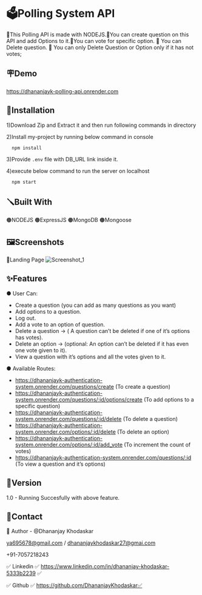 
# 🗳️Polling System API

🔴This Polling API is made with NODEJS.🔴You can create question on this API and add Options to it.🔴You can vote for specific option. 🔴 You can Delete question. 🔴 You can only Delete Question or Option only if it has not votes;
## 🪧Demo

https://dhananjayk-polling-api.onrender.com



## 📐Installation
1)Download Zip and Extract it and then run following commands in directory

2)Install my-project by running below command in console
```bash
  npm install
```
3)Provide `.env` file with DB_URL link inside it.

4)execute below command to run the server on localhost
```bash
  npm start
```
## 🪛Built With
🟠NODEJS 🟠ExpressJS 🟠MongoDB 🟠Mongoose 
## 🖼️Screenshots

🔴Landing Page
![Screenshot_1](https://user-images.githubusercontent.com/125384723/228120627-d3c921de-47ec-4a56-be82-77610d47a23c.png)


## ✨Features

● User Can:
 
  * Create a question (you can add as many questions as you want)
  * Add options to a question.
  * Log out. 
  * Add a vote to an option of question.
  * Delete a question → ( A question can’t be deleted if one of it’s options has votes).
  * Delete an option → (optional: An option can’t be deleted if it has even one vote given to it).
  * View a question with it’s options and all the votes given to it.
    
● Available Routes:
  * https://dhananjayk-authentication-system.onrender.com/questions/create  (To create a question)
  * https://dhananjayk-authentication-system.onrender.com/questions/:id/options/create  (To add options to a specific question)
  * https://dhananjayk-authentication-system.onrender.com/questions/:id/delete (To delete a question)
  *	https://dhananjayk-authentication-system.onrender.com/options/:id/delete (To delete an option)
  *	https://dhananjayk-authentication-system.onrender.com/options/:id/add_vote (To increment the count of votes)
  * https://dhananjayk-authentication-system.onrender.com/questions/:id (To view a question and it’s options)
    
## 🚦Version
1.0 - Running Succesfully with above feature.
## 👦Contact
🔗 Author - @Dhananjay Khodaskar 

ya695678@gmail.com / dhananjaykhodaskar27@gmai.com 

+91-7057218243

✅ Linkedin ✅ https://www.linkedin.com/in/dhananjay-khodaskar-5333b2239 ✅

✅ Github   ✅ https://github.com/DhananjayKhodaskar✅

